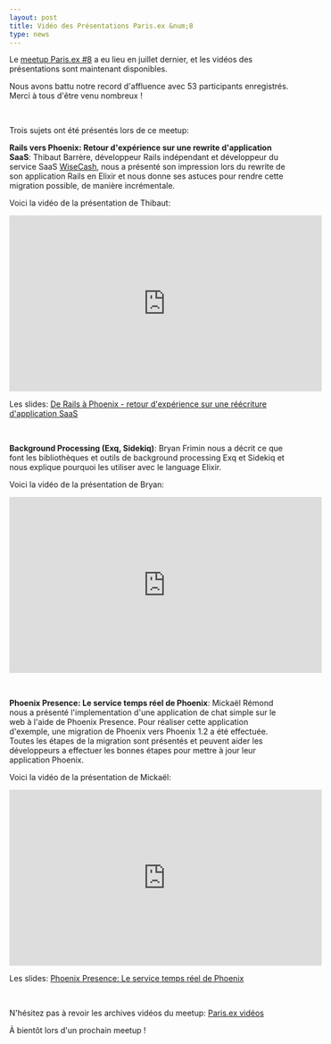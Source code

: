 ```yaml
---
layout: post
title: Vidéo des Présentations Paris.ex &num;8
type: news
---
```


<p>Le <a
href="http://www.meetup.com/fr-FR/elixir/events/231531078/">meetup
Paris.ex #8</a> a eu lieu en juillet dernier, et les vidéos des présentations
sont maintenant disponibles.</p>

<p>Nous avons battu notre record d'affluence avec 53 participants
enregistrés. Merci à tous d'être venu nombreux !</a>

<p/><br/>

<p>Trois sujets ont été présentés lors de ce meetup:</p>

<p><b>Rails vers Phoenix: Retour d'expérience sur une rewrite d'application SaaS</b>: Thibaut Barrère, développeur Rails indépendant et développeur du service SaaS <a href="https://www.wisecashhq.com/">WiseCash</a>, nous a présenté son impression lors du rewrite de son application Rails en Elixir et nous donne ses astuces pour rendre cette migration possible, de manière incrémentale.</p>

<p>Voici la vidéo de la présentation de Thibaut:</p>

<iframe width="560" height="315" src="https://www.youtube.com/embed/0OBSv7Se6fQ" frameborder="0" allowfullscreen></iframe>

<p>Les slides: <a
href="https://speakerdeck.com/thbar/de-rails-a-phoenix-retour-dexperience-sur-une-reecriture-dapplication-saas">De Rails à Phoenix - retour d'expérience sur une réécriture d'application SaaS</a></p>

<br/>

<p><b>Background Processing (Exq, Sidekiq)</b>: Bryan Frimin nous a décrit ce que font les bibliothèques et outils de background processing Exq et Sidekiq et nous explique pourquoi les utiliser avec le language Elixir.</p>

<p>Voici la vidéo de la présentation de Bryan:</p>

<iframe width="560" height="315" src="https://www.youtube.com/embed/Jg3nB3pS5Ww" frameborder="0" allowfullscreen></iframe>

<p/><br/>

<p><b>Phoenix Presence: Le service temps réel de Phoenix</b>: Mickaël Rémond
nous a présenté l'implementation d'une application de chat simple sur le web à
l'aide de Phoenix Presence. Pour réaliser cette application d'exemple, une
migration de Phoenix vers Phoenix 1.2 a été effectuée. Toutes les étapes de la
migration sont présentés et peuvent aider les développeurs a effectuer les
bonnes étapes pour mettre à jour leur application Phoenix.<p>

<p>Voici la vidéo de la présentation de Mickaël:</p>

<iframe width="560" height="315" src="https://www.youtube.com/embed/DHwD54fdHBM" frameborder="0" allowfullscreen></iframe>

<p>Les slides: <a
href="http://www.slideshare.net/mremond/phoenix-presence-le-service-temps-rel-de-phoenix-parisex-8">Phoenix Presence: Le service temps réel de Phoenix</a></p>

<br/>

<p>N'hésitez pas à revoir les archives vidéos du meetup: <a
href="https://www.youtube.com/playlist?list=PLXeQZzENE-sJHr77-7Q5eHg_YoOj0LMiI">Paris.ex
vidéos</a></p>

<p>À bientôt lors d'un prochain meetup !</p>

